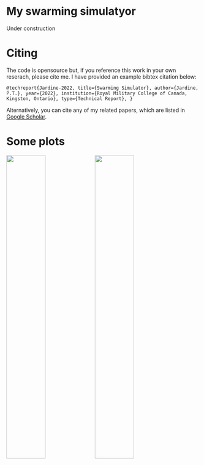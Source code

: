 # My swarming simulatyorUnder construction# CitingThe code is opensource but, if you reference this work in your own reserach, please cite me. I have provided an example bibtex citation below:`@techreport{Jardine-2022,  title={Swarming Simulator},  author={Jardine, P.T.},  year={2022},  institution={Royal Military College of Canada, Kingston, Ontario},  type={Technical Report},}`Alternatively, you can cite any of my related papers, which are listed in [Google Scholar](https://scholar.google.com/citations?hl=en&user=RGlv4ZUAAAAJ&view_op=list_works&sortby=pubdate).# Some plots<p float="center">  <img src="https://github.com/tjards/swarming_sim/blob/master/Figs/animation_slick_circle.gif" width="45%" />  <img src="https://github.com/tjards/swarming_sim/blob/master/Figs/animation_lobs.gif" width="45%" /></p> 